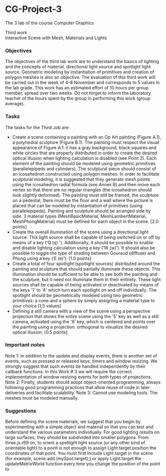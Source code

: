 # CG-Project-3
The 3 lab of the course Computer Graphics

Third work<br>Interactive Scene with Mesh, Materials and Lights

### Objectives
The objectives of the third lab work are to understand the basics of lighting and the concepts of material, directional light source and spotlight light source. Geometric modeling by instantiation of primitives and creation of polygon meshes is also an objective.
The evaluation of this third work will be carried out in the week of 4-8 November and corresponds to 5 values ​​in the lab grade. This work has an estimated effort of 10 hours per group member, spread over two weeks.
Do not forget to inform the laboratory teacher of the hours spent by the group in performing this work (group average).
 
### Tasks
The tasks for the Third Job are:
- Create a scene containing a painting with an Op Art painting (Figure A.1), a polyhedral sculpture (Figure B.1). The painting must respect the visual appearance of Figure A.1: it has a gray background, black squares and white circles that are properly distributed in order to create the desired optical illusion when lighting calculation is disabled (see Point 2). Each element of the painting should be modeled using geometric primitives (parallelepipeds and cylinders). The sculptural piece should consist of an icosahedron constructed using polygon meshes. In order to facilitate sculptural modeling, it is suggested that they generate mesh points using the icosahedron radial formula (see Annex B) and then move each vertex so that there are no regular triangles (the icosahedron should look slightly deformed). The painting must still be framed, the sculpture on a pedestal, there must be the floor and a wall where the picture is placed that can be modeled by instantiation of primitives (using parallelepipeds). Painting and sculpture should be arranged side by side. 3 material types (MeshBasicMaterial, MeshLambertMaterial, MeshPhongMaterial) must be defined for each object in the scene. [2.0 points] 
- Create the overall illumination of the scene using a directional light source. This light source shall be capable of being switched on or off by means of a key (‘Q (q) '). Additionally, it should be possible to enable and disable lighting calculation using a key (‘W (w)’). It should also be possible to toggle the type of shading between Gouraud (diffuse) and Phong using a key (‘E (e)’). [1.0 points] 
- Create a total of four spotlight (spotlight sources) distributed around the painting and sculpture that should partially illuminate these objects. This illumination should be sufficient to be able to see both the painting and the sculpture, but it need not illuminate them in their entirety. These light sources shall be capable of being activated or deactivated by means of the keys '1' to '4' which turn each spotlight on and off individually. The spotlight should be geometrically modeled using two geometric primitives: a cone and a sphere by simply assigning a material type to your choice [1,5 values] 
- Defining a still camera with a view of the scene using a perspective projection that shows the entire scene using the '5' key as well as a still camera, activated using the '6' key, which is centered and points over the painting using a projection. orthogonal to visualize the desired optical illusion. [0.5 points] 

### Important notes
Note 1: In addition to the update and display events, there is another set of events, such as pressed or released keys, timers and window resizing. We strongly suggest that such events be handled independently by their callback functions. In this Work # 3 we will require the correct implementation of window resizing events for both types of projections.
Note 2: Finally, students should adopt object-oriented programming, always following good programming practices that allow reuse of code in later deliveries and facilitate scalability.
Note 3: Cannot use modeling tools. The meshes must be modeled manually.

### Suggestions
Before defining the scene materials, we suggest that you begin by experimenting with a simple object and material so that you can test and understand the various parameters individually.
For good lighting results on large surfaces, they should be subdivided into smaller polygons.
From three.js.r69 on, to orient a spotlight light source (or any other kind of orientable light) to a point is not enough to assign Light.target.position the coordinates of that point. You must first include Light.target in the scene (for example, scene.add (mySpot.target);) or apply Light.target the updateMatrixWorld function every time you change the position of the point to
